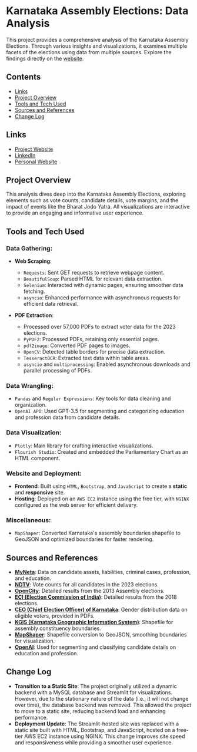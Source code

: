 # Karnataka Assembly Elections: Data Analysis

This project provides a comprehensive analysis of the Karnataka Assembly Elections. Through various insights and visualizations, it examines multiple facets of the elections using data from multiple sources. Explore the findings directly on the [website](https://kea.adityajoshi.in).

## Contents
- [Links](#links)
- [Project Overview](#project-overview)
- [Tools and Tech Used](#tools-and-tech-used)
- [Sources and References](#sources-and-references)
- [Change Log](#change-log)

## Links

- [Project Website](https://kea.adityajoshi.in)
- [LinkedIn](https://www.linkedin.com/in/joshiaditya0511)
- [Personal Website](https://adityajoshi.in)

## Project Overview

This analysis dives deep into the Karnataka Assembly Elections, exploring elements such as vote counts, candidate details, vote margins, and the impact of events like the Bharat Jodo Yatra. All visualizations are interactive to provide an engaging and informative user experience.

## Tools and Tech Used

### Data Gathering:

- **Web Scraping**:
  - `Requests`: Sent GET requests to retrieve webpage content.
  - `BeautifulSoup`: Parsed HTML for relevant data extraction.
  - `Selenium`: Interacted with dynamic pages, ensuring smoother data fetching.
  - `asyncio`: Enhanced performance with asynchronous requests for efficient data retrieval.

- **PDF Extraction**:
  - Processed over 57,000 PDFs to extract voter data for the 2023 elections.
  - `PyPDF2`: Processed PDFs, retaining only essential pages.
  - `pdf2image`: Converted PDF pages to images.
  - `OpenCV`: Detected table borders for precise data extraction.
  - `TesseractOCR`: Extracted text data within table areas.
  - `asyncio` and `multiprocessing`: Enabled asynchronous downloads and parallel processing of PDFs.

### Data Wrangling:

- `Pandas` and `Regular Expressions`: Key tools for data cleaning and organization.
- `OpenAI API`: Used GPT-3.5 for segmenting and categorizing education and profession data from candidate details.

### Data Visualization:

- `Plotly`: Main library for crafting interactive visualizations.
- `Flourish Studio`: Created and embedded the Parliamentary Chart as an HTML component.

### Website and Deployment:

- **Frontend**: Built using `HTML`, `Bootstrap`, and `JavaScript` to create a **static** and **responsive** site.
- **Hosting**: Deployed on an `AWS EC2` instance using the free tier, with `NGINX` configured as the web server for efficient delivery.

### Miscellaneous:

- `MapShaper`: Converted Karnataka's assembly boundaries shapefile to GeoJSON and optimized boundaries for faster rendering.

## Sources and References

- **[MyNeta](https://www.myneta.info/)**: Data on candidate assets, liabilities, criminal cases, profession, and education.
- **[NDTV](https://www.ndtv.com/)**: Vote counts for all candidates in the 2023 elections.
- **[OpenCity](https://opencity.in/)**: Detailed results from the 2013 Assembly elections.
- **[ECI (Election Commission of India)](https://eci.gov.in/)**: Detailed results from the 2018 elections.
- **[CEO (Chief Election Officer) of Karnataka](https://ceo.karnataka.gov.in/en)**: Gender distribution data on eligible voters, provided in PDFs.
- **[KGIS (Karnataka Geographic Information System)](https://kgis.ksrsac.in/kgis/)**: Shapefile for assembly constituency boundaries.
- **[MapShaper](https://mapshaper.org/)**: Shapefile conversion to GeoJSON, smoothing boundaries for visualization.
- **[OpenAI](https://openai.com/)**: Used for segmenting and classifying candidate details on education and profession.

## Change Log

- **Transition to a Static Site**: The project originally utilized a dynamic backend with a MySQL database and Streamlit for visualizations. However, due to the stationary nature of the data (i.e., it will not change over time), the database backend was removed. This allowed the project to move to a static site, reducing backend load and enhancing performance.
- **Deployment Update**: The Streamlit-hosted site was replaced with a static site built with HTML, Bootstrap, and JavaScript, hosted on a free-tier AWS EC2 instance using NGINX. This change improves site speed and responsiveness while providing a smoother user experience.
